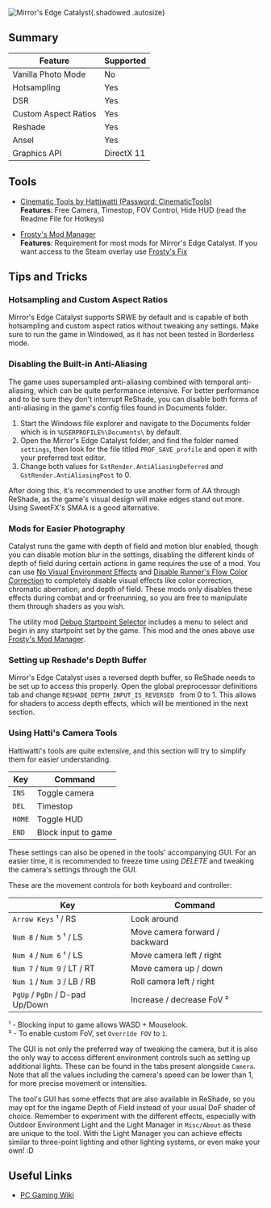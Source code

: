 ![Mirror's Edge Catalyst](Images\mecatalyst_header.png "Shot by ItsYFP"){.shadowed .autosize}

## Summary

Feature | Supported
--|--
Vanilla Photo Mode | No
Hotsampling | Yes
DSR | Yes
Custom Aspect Ratios | Yes
Reshade | Yes 
Ansel | Yes
Graphics API | DirectX 11
 
## Tools

* [Cinematic Tools by Hattiwatti (Password: CinematicTools)](https://mega.nz/#!8dgWRYKa!QauLJZVyPHvmt4EOxCmQR0WDAOR2ygMYg8rFYLqtgAE)  
    **Features**: Free Camera, Timestop, FOV Control, Hide HUD (read the Readme File for Hotkeys) 

* [Frosty's Mod Manager](https://frostytoolsuite.com/downloads.html)  
    **Features**: Requirement for most mods for Mirror's Edge Catalyst. If you want access to the Steam overlay use [Frosty's Fix](https://github.com/Dyvinia/FrostyFix/releases)

## Tips and Tricks

### Hotsampling and Custom Aspect Ratios

Mirror's Edge Catalyst supports SRWE by default and is capable of both hotsampling and custom aspect ratios without tweaking any settings. Make sure to run the game in Windowed, as it has not been tested in Borderless mode.

### Disabling the Built-in Anti-Aliasing

The game uses supersampled anti-aliasing combined with temporal anti-aliasing, which can be quite performance intensive. For better performance and to be sure they don't interrupt ReShade, you can disable both forms of anti-aliasing in the game's config files found in Documents folder.

1. Start the Windows file explorer and navigate to the Documents folder which is in `%USERPROFILE%\Documents\` by default.
2. Open the Mirror's Edge Catalyst folder, and find the folder named `settings`, then look for the file titled `PROF_SAVE_profile` and open it with your preferred text editor.
3. Change both values for `GstRender.AntiAliasingDeferred` and `GstRender.AntiAliasingPost` to 0.

After doing this, it's recommended to use another form of AA through ReShade, as the game's visual design will make edges stand out more. Using SweetFX's SMAA is a good alternative.

### Mods for Easier Photography

Catalyst runs the game with depth of field and motion blur enabled, though you can disable motion blur in the settings, disabling the different kinds of depth of field during certain actions in game requires the use of a mod. You can use [No Visual Environment Effects](https://www.nexusmods.com/mirrorsedgecatalyst/mods/73) and [Disable Runner's Flow Color Correction](https://www.nexusmods.com/mirrorsedgecatalyst/mods/35/) to completely disable visual effects like color correction, chromatic aberration, and depth of field. These mods only disables these effects during combat and or freerunning, so you are free to manipulate them through shaders as you wish.

The utility mod [Debug Startpoint Selector](https://www.nexusmods.com/mirrorsedgecatalyst/mods/5) includes a menu to select and begin in any startpoint set by the game. This mod and the ones above use [Frosty's Mod Manager](https://frostytoolsuite.com/downloads.html). 


### Setting up Reshade's Depth Buffer

Mirror's Edge Catalyst uses a reversed depth buffer, so ReShade needs to be set up to access this properly. Open the global preprocessor definitions tab and change `RESHADE_DEPTH_INPUT_IS_REVERSED ` from 0 to 1. This allows for shaders to access depth effects, which will be mentioned in the next section.

### Using Hatti's Camera Tools
Hattiwatti's tools are quite extensive, and this section will try to simplify them for easier understanding.

Key	| Command
--|--
`INS` | Toggle camera
`DEL` | Timestop
`HOME` | Toggle HUD
`END` | Block input to game

These settings can also be opened in the tools' accompanying GUI. For an easier time, it is recommended to freeze time using *DELETE* and tweaking the camera's settings through the GUI.

These are the movement controls for both keyboard and controller:

Key	| Command
--|--
`Arrow Keys` ¹ / RS | Look around
`Num 8` / `Num 5` ¹ / LS | Move camera forward / backward
`Num 4` / `Num 6` ¹ / LS | Move camera left / right
`Num 7` / `Num 9` / LT / RT | Move camera up / down
`Num 1` / `Num 3` / LB / RB | Roll camera left / right
`PgUp` / `PgDn` / D-pad Up/Down | Increase / decrease FoV ²

¹ - Blocking input to game allows WASD + Mouselook.  
² - To enable custom FoV, set `Override FOV` to `1`.

The GUI is not only the preferred way of tweaking the camera, but it is also the only way to access different environment controls such as setting up additional lights. These can be found in the tabs present alongside `Camera`. Note that all the values including the camera's speed can be lower than 1, for more precise movement or intensities.

The tool's GUI has some effects that are also available in ReShade, so you may opt for the ingame Depth of Field instead of your usual DoF shader of choice. Remember to experiment with the different effects, especially with Outdoor Environment Light and the Light Manager in `Misc/About` as these are unique to the tool. With the Light Manager you can achieve effects similar to three-point lighting and other lighting systems, or even make your own! :D

## Useful Links

* [PC Gaming Wiki](https://pcgamingwiki.com/wiki/Mirror%27s_Edge_Catalyst)
